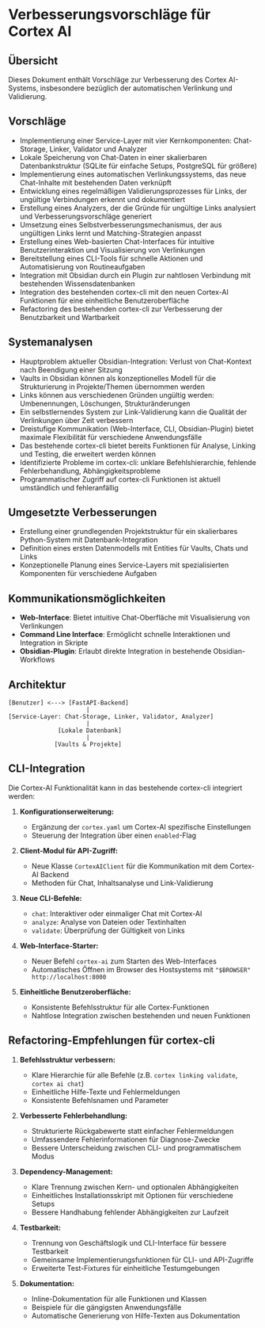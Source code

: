 # Verbesserungsvorschläge für Cortex AI

## Übersicht
Dieses Dokument enthält Vorschläge zur Verbesserung des Cortex AI-Systems, insbesondere bezüglich der automatischen Verlinkung und Validierung.

## Vorschläge
- Implementierung einer Service-Layer mit vier Kernkomponenten: Chat-Storage, Linker, Validator und Analyzer
- Lokale Speicherung von Chat-Daten in einer skalierbaren Datenbankstruktur (SQLite für einfache Setups, PostgreSQL für größere)
- Implementierung eines automatischen Verlinkungssystems, das neue Chat-Inhalte mit bestehenden Daten verknüpft
- Entwicklung eines regelmäßigen Validierungsprozesses für Links, der ungültige Verbindungen erkennt und dokumentiert
- Erstellung eines Analyzers, der die Gründe für ungültige Links analysiert und Verbesserungsvorschläge generiert
- Umsetzung eines Selbstverbesserungsmechanismus, der aus ungültigen Links lernt und Matching-Strategien anpasst
- Erstellung eines Web-basierten Chat-Interfaces für intuitive Benutzerinteraktion und Visualisierung von Verlinkungen
- Bereitstellung eines CLI-Tools für schnelle Aktionen und Automatisierung von Routineaufgaben
- Integration mit Obsidian durch ein Plugin zur nahtlosen Verbindung mit bestehenden Wissensdatenbanken
- Integration des bestehenden cortex-cli mit den neuen Cortex-AI Funktionen für eine einheitliche Benutzeroberfläche
- Refactoring des bestehenden cortex-cli zur Verbesserung der Benutzbarkeit und Wartbarkeit

## Systemanalysen
- Hauptproblem aktueller Obsidian-Integration: Verlust von Chat-Kontext nach Beendigung einer Sitzung
- Vaults in Obsidian können als konzeptionelles Modell für die Strukturierung in Projekte/Themen übernommen werden
- Links können aus verschiedenen Gründen ungültig werden: Umbenennungen, Löschungen, Strukturänderungen
- Ein selbstlernendes System zur Link-Validierung kann die Qualität der Verlinkungen über Zeit verbessern
- Dreistufige Kommunikation (Web-Interface, CLI, Obsidian-Plugin) bietet maximale Flexibilität für verschiedene Anwendungsfälle
- Das bestehende cortex-cli bietet bereits Funktionen für Analyse, Linking und Testing, die erweitert werden können
- Identifizierte Probleme im cortex-cli: unklare Befehlshierarchie, fehlende Fehlerbehandlung, Abhängigkeitsprobleme
- Programmatischer Zugriff auf cortex-cli Funktionen ist aktuell umständlich und fehleranfällig

## Umgesetzte Verbesserungen
- Erstellung einer grundlegenden Projektstruktur für ein skalierbares Python-System mit Datenbank-Integration
- Definition eines ersten Datenmodells mit Entities für Vaults, Chats und Links
- Konzeptionelle Planung eines Service-Layers mit spezialisierten Komponenten für verschiedene Aufgaben

## Kommunikationsmöglichkeiten
- **Web-Interface**: Bietet intuitive Chat-Oberfläche mit Visualisierung von Verlinkungen
- **Command Line Interface**: Ermöglicht schnelle Interaktionen und Integration in Skripte
- **Obsidian-Plugin**: Erlaubt direkte Integration in bestehende Obsidian-Workflows

## Architektur
```
[Benutzer] <---> [FastAPI-Backend]
                      |
[Service-Layer: Chat-Storage, Linker, Validator, Analyzer]
                      |
              [Lokale Datenbank]
                      |
             [Vaults & Projekte]
```

## CLI-Integration
Die Cortex-AI Funktionalität kann in das bestehende cortex-cli integriert werden:

1. **Konfigurationserweiterung:**
   - Ergänzung der `cortex.yaml` um Cortex-AI spezifische Einstellungen
   - Steuerung der Integration über einen `enabled`-Flag

2. **Client-Modul für API-Zugriff:**
   - Neue Klasse `CortexAIClient` für die Kommunikation mit dem Cortex-AI Backend
   - Methoden für Chat, Inhaltsanalyse und Link-Validierung

3. **Neue CLI-Befehle:**
   - `chat`: Interaktiver oder einmaliger Chat mit Cortex-AI
   - `analyze`: Analyse von Dateien oder Textinhalten
   - `validate`: Überprüfung der Gültigkeit von Links

4. **Web-Interface-Starter:**
   - Neuer Befehl `cortex-ai` zum Starten des Web-Interfaces
   - Automatisches Öffnen im Browser des Hostsystems mit `"$BROWSER" http://localhost:8000`

5. **Einheitliche Benutzeroberfläche:**
   - Konsistente Befehlsstruktur für alle Cortex-Funktionen
   - Nahtlose Integration zwischen bestehenden und neuen Funktionen

## Refactoring-Empfehlungen für cortex-cli

1. **Befehlsstruktur verbessern:**
   - Klare Hierarchie für alle Befehle (z.B. `cortex linking validate`, `cortex ai chat`)
   - Einheitliche Hilfe-Texte und Fehlermeldungen
   - Konsistente Befehlsnamen und Parameter

2. **Verbesserte Fehlerbehandlung:**
   - Strukturierte Rückgabewerte statt einfacher Fehlermeldungen
   - Umfassendere Fehlerinformationen für Diagnose-Zwecke
   - Bessere Unterscheidung zwischen CLI- und programmatischem Modus

3. **Dependency-Management:**
   - Klare Trennung zwischen Kern- und optionalen Abhängigkeiten
   - Einheitliches Installationsskript mit Optionen für verschiedene Setups
   - Bessere Handhabung fehlender Abhängigkeiten zur Laufzeit

4. **Testbarkeit:**
   - Trennung von Geschäftslogik und CLI-Interface für bessere Testbarkeit
   - Gemeinsame Implementierungsfunktionen für CLI- und API-Zugriffe
   - Erweiterte Test-Fixtures für einheitliche Testumgebungen

5. **Dokumentation:**
   - Inline-Dokumentation für alle Funktionen und Klassen
   - Beispiele für die gängigsten Anwendungsfälle
   - Automatische Generierung von Hilfe-Texten aus Dokumentation
